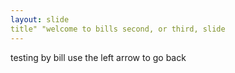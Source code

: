 ```yaml
---
layout: slide
title" "welcome to bills second, or third, slide
---
```

testing by bill
use the left arrow to go back
